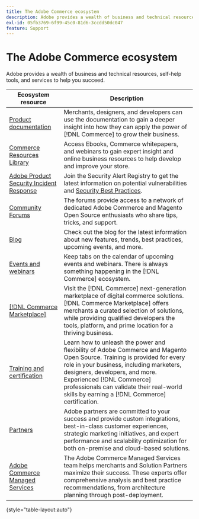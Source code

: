 ```yaml
---
title: The Adobe Commerce ecosystem
description: Adobe provides a wealth of business and technical resources, self-help tools, and services to help merchants succeed.
exl-id: 05fb3769-6f99-45c0-81d6-3ccdd50dc047
feature: Support
---
```

# The Adobe Commerce ecosystem

Adobe provides a wealth of business and technical resources, self-help tools, and services to help you succeed.

| Ecosystem resource | Description |
| ------------------ | ----------- |
|[Product documentation][1]|Merchants, designers, and developers can use the documentation to gain a deeper insight into how they can apply the power of [!DNL Commerce] to grow their business.|
|[Commerce Resources Library][3]|Access Ebooks, Commerce whitepapers, and webinars to gain expert insight and online business resources to help develop and improve your store.|
|[Adobe Product Security Incident Response][4]|Join the Security Alert Registry to get the latest information on potential vulnerabilities and [Security Best Practices][5].|
|[Community Forums][6]|The forums provide access to a network of dedicated Adobe Commerce and Magento Open Source enthusiasts who share tips, tricks, and support.|
|[Blog][7]|Check out the blog for the latest information about new features, trends, best practices, upcoming events, and more.|
|[Events and webinars][8]|Keep tabs on the calendar of upcoming events and webinars. There is always something happening in the [!DNL Commerce] ecosystem.|
|[[!DNL Commerce Marketplace]][9]|Visit the [!DNL Commerce] next-generation marketplace of digital commerce solutions. [!DNL Commerce Marketplace] offers merchants a curated selection of solutions, while providing qualified developers the tools, platform, and prime location for a thriving business.|
|[Training and certification][10]|Learn how to unleash the power and flexibility of Adobe Commerce and Magento Open Source. Training is provided for every role in your business, including marketers, designers, developers, and more. Experienced [!DNL Commerce] professionals can validate their real-world skills by earning a [!DNL Commerce] certification.|
|[Partners][12]|Adobe partners are committed to your success and provide custom integrations, best-in-class customer experiences, strategic marketing initiatives, and expert performance and scalability optimization for both on-premise and cloud-based solutions.|
|[Adobe Commerce Managed Services][13]|The Adobe Commerce Managed Services team helps merchants and Solution Partners maximize their success. These experts offer comprehensive analysis and best practice recommendations, from architecture planning through post-deployment.|

{style="table-layout:auto"}

[1]: https://experienceleague.adobe.com/docs/commerce.html
[3]: https://business.adobe.com/resources/main.html?Products+%26+Services=Commerce%252CCommerce%2520Cloud
[4]: https://helpx.adobe.com/security.html
[5]: https://www.adobe.com/content/dam/cc/en/security/pdfs/Adobe-Magento-Commerce-Best-Practices-Guide.pdf
[6]: https://community.magento.com/
[7]: https://business.adobe.com/blog/
[8]: https://www.adobe.com/events.html
[9]: https://marketplace.magento.com/
[10]: https://learning.adobe.com/catalog.html?solution=Adobe%20Commerce
[12]: https://business.adobe.com/products/magento/partners.html
[13]: https://business.adobe.com/products/magento/fully-managed-service.html
